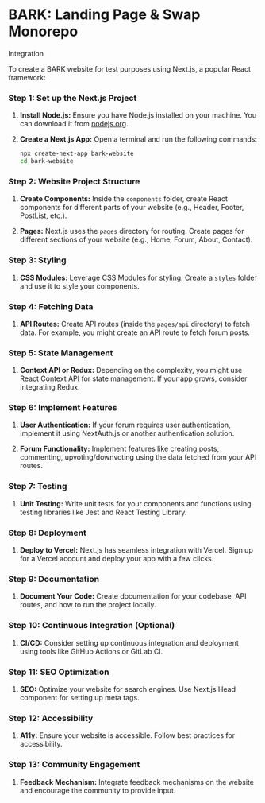 # BARK: Landing Page & Swap Monorepo

Integration

To create a BARK website for test purposes using Next.js, a popular React framework:

### Step 1: Set up the Next.js Project

1. **Install Node.js:**
   Ensure you have Node.js installed on your machine. You can download it from [nodejs.org](https://nodejs.org/).

2. **Create a Next.js App:**
   Open a terminal and run the following commands:

   ```bash
   npx create-next-app bark-website
   cd bark-website
   ```

### Step 2: Website Project Structure

1. **Create Components:**
   Inside the `components` folder, create React components for different parts of your website (e.g., Header, Footer, PostList, etc.).

2. **Pages:**
   Next.js uses the `pages` directory for routing. Create pages for different sections of your website (e.g., Home, Forum, About, Contact).

### Step 3: Styling

1. **CSS Modules:**
   Leverage CSS Modules for styling. Create a `styles` folder and use it to style your components.

### Step 4: Fetching Data

1. **API Routes:**
   Create API routes (inside the `pages/api` directory) to fetch data. For example, you might create an API route to fetch forum posts.

### Step 5: State Management

1. **Context API or Redux:**
   Depending on the complexity, you might use React Context API for state management. If your app grows, consider integrating Redux.

### Step 6: Implement Features

1. **User Authentication:**
   If your forum requires user authentication, implement it using NextAuth.js or another authentication solution.

2. **Forum Functionality:**
   Implement features like creating posts, commenting, upvoting/downvoting using the data fetched from your API routes.

### Step 7: Testing

1. **Unit Testing:**
   Write unit tests for your components and functions using testing libraries like Jest and React Testing Library.

### Step 8: Deployment

1. **Deploy to Vercel:**
   Next.js has seamless integration with Vercel. Sign up for a Vercel account and deploy your app with a few clicks.

### Step 9: Documentation

1. **Document Your Code:**
   Create documentation for your codebase, API routes, and how to run the project locally.

### Step 10: Continuous Integration (Optional)

1. **CI/CD:**
   Consider setting up continuous integration and deployment using tools like GitHub Actions or GitLab CI.

### Step 11: SEO Optimization

1. **SEO:**
   Optimize your website for search engines. Use Next.js Head component for setting up meta tags.

### Step 12: Accessibility

1. **A11y:**
   Ensure your website is accessible. Follow best practices for accessibility.

### Step 13: Community Engagement

1. **Feedback Mechanism:**
   Integrate feedback mechanisms on the website and encourage the community to provide input.
